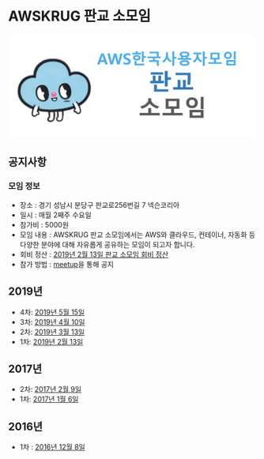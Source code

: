 # AWSKRUG 판교 소모임
![AWSKRUG 판교 소모임](images/logo.png)

## 공지사항
### 모임 정보
- 장소 : 경기 성남시 분당구 판교로256번길 7 넥슨코리아
- 일시 : 매월 2째주 수요일
- 참가비 : 5000원
- 모임 내용 : AWSKRUG 판교 소모임에서는 AWS와 클라우드, 컨테이너, 자동화 등 다양한 분야에 대해 자유롭게 공유하는 모임이 되고자 합니다.
- 회비 정산 : [2019년 2월 13일 판교 소모임 회비 정산](https://drive.google.com/open?id=1MeLF2WW6iJesyExMezoQxmgEfO8LcDoJuhhpWQ52rJk)
- 참가 방법 : [meetup](https://www.meetup.com/ko-KR/awskrug)을 통해 공지

## 2019년
- 4차: [2019년 5월 15일](meetups/20190515_meetup.md)
- 3차: [2019년 4월 10일](meetups/20190410_meetup.md)
- 2차: [2019년 3월 13일](meetups/20190313_meetup.md)
- 1차: [2019년 2월 13일](meetups/20190213_meetup.md)

## 2017년
- 2차: [2017년 2월 9일](https://github.com/awskrug/meetups/blob/master/Pangyo-Group.md#%ED%8C%90%EA%B5%90-%EC%A4%91%EA%B8%89%EC%9E%90-%EB%AA%A8%EC%9E%84)
- 1차: [2017년 1월 6일](https://github.com/awskrug/meetups/blob/master/Pangyo-Group.md#%ED%8C%90%EA%B5%90-%EC%A4%91%EA%B8%89%EC%9E%90-%EB%AA%A8%EC%9E%84)

## 2016년
- 1차 : [2016년 12월 8일](https://www.meetup.com/ko-KR/awskrug/events/237355577/)